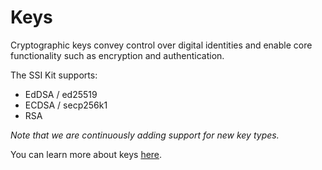 # Keys

Cryptographic keys convey control over digital identities and enable core functionality such as encryption and authentication.

The SSI Kit supports:

* EdDSA / ed25519
* ECDSA / secp256k1
* RSA

_Note that we are continuously adding support for new key types._

You can learn more about keys [here](../../../ssi-kit/what-is-ssi/technologies-and-concepts/).
